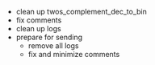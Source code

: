 - clean up twos_complement_dec_to_bin
- fix comments
- clean up logs
- prepare for sending
  - remove all logs
  - fix and minimize comments
